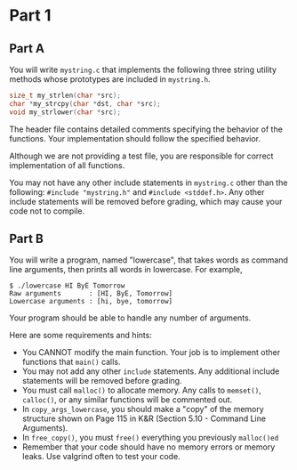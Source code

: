 # Part 1

## Part A

You will write `mystring.c` that implements the following three string utility methods whose prototypes are included in `mystring.h`.

``` c
size_t my_strlen(char *src);
char *my_strcpy(char *dst, char *src);
void my_strlower(char *src);
```

The header file contains detailed comments specifying the behavior of the functions. Your implementation should follow the specified behavior.

Although we are not providing a test file, you are responsible for correct implementation of all functions.

You may not have any other include statements in `mystring.c` other than the following: `#include "mystring.h"` and `#include <stddef.h>`. Any other include statements will be removed before grading, which may cause your code not to compile.


## Part B

You will write a program, named "lowercase", that takes words as command line arguments, then prints all words in lowercase. For example,

```
$ ./lowercase HI ByE Tomorrow
Raw arguments       : [HI, ByE, Tomorrow]
Lowercase arguments : [hi, bye, tomorrow]
```

Your program should be able to handle any number of arguments.

Here are some requirements and hints:

- You CANNOT modify the main function. Your job is to implement other functions that `main()` calls.
- You may not add any other `include` statements. Any additional include statements will be removed before grading.
- You must call `malloc()` to allocate memory. Any calls to `memset()`, `calloc()`, or any similar functions will be commented out.
- In `copy_args_lowercase`, you should make a "copy" of the memory structure shown on Page 115 in K&R (Section 5.10 - Command Line Arguments). 
- In `free_copy()`, you must `free()` everything you previously `malloc()ed`
- Remember that your code should have no memory errors or memory leaks. Use valgrind often to test your code.
